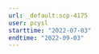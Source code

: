 ```yaml
---
url: _default:scp-4175
user: pcysl
starttime: "2022-07-03"
endtime: "2022-09-03"
---
```

<reserve />